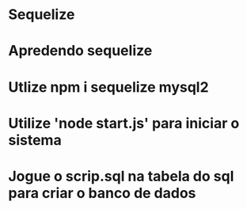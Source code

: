 # Sequelize
# Apredendo sequelize
# Utlize npm i sequelize mysql2
# Utilize 'node start.js' para iniciar o sistema
# Jogue o scrip.sql na tabela do sql para criar o banco de dados
